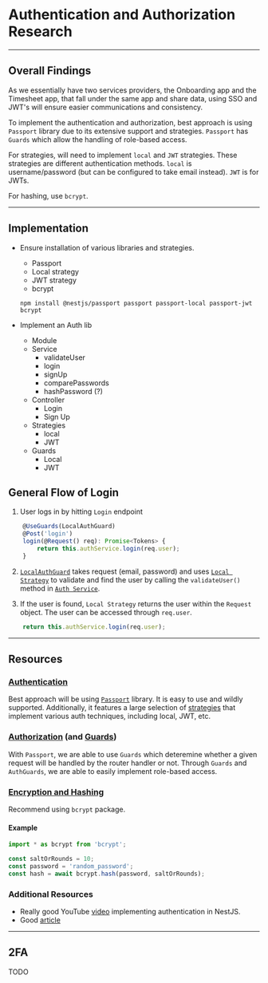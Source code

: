# Authentication and Authorization Research

---

## Overall Findings

As we essentially have two services providers, the Onboarding app and the Timesheet app, that fall under the same app and share data, using SSO and JWT's will ensure easier communications and consistency.

To implement the authentication and authorization, best approach is using `Passport` library due to its extensive support and strategies. `Passport` has `Guards` which allow the handling of role-based access.

For strategies, will need to implement `local` and `JWT` strategies. These strategies are different authentication methods. `local` is username/password (but can be configured to take email instead). `JWT` is for JWTs.

For hashing, use `bcrypt`.

---

## Implementation

- Ensure installation of various libraries and strategies.

  - Passport
  - Local strategy
  - JWT strategy
  - bcrypt

  ```
  npm install @nestjs/passport passport passport-local passport-jwt bcrypt
  ```

- Implement an Auth lib
  - Module
  - Service
    - validateUser
    - login
    - signUp
    - comparePasswords
    - hashPassword (?)
  - Controller
    - Login
    - Sign Up
  - Strategies
    - local
    - JWT
  - Guards
    - Local
    - JWT

## General Flow of Login
1. User logs in by hitting `Login` endpoint
```ts
	@UseGuards(LocalAuthGuard)
	@Post('login')
	login(@Request() req): Promise<Tokens> {
		return this.authService.login(req.user);
	}
```
2.  [`LocalAuthGuard`](../libs/api/shared/feature-auth/src/lib/guards/local-auth.guard.ts) takes request (email, password) and uses [`Local Strategy`](../libs/api/shared/feature-auth/src/lib/strategies/locat.strategy.ts) to validate and find the user by calling the `validateUser()` method in [`Auth Service`](../libs/api/shared/feature-auth/src/lib/auth.service.ts).

3. If the user is found, `Local Strategy` returns the user within the `Request` object. The user can be accessed through `req.user`.
```ts
	return this.authService.login(req.user);
```

---

## Resources

### [Authentication](https://docs.nestjs.com/security/authentication#implementing-passport-local)

Best approach will be using [`Passport`](https://www.passportjs.org) library. It is easy to use and wildly supported. Additionally, it features a large selection of [strategies](http://www.passportjs.org/packages/) that implement various auth techniques, including local, JWT, etc.

### [Authorization](https://docs.nestjs.com/security/authorization#basic-rbac-implementation) (and [Guards](https://docs.nestjs.com/guards))

With `Passport`, we are able to use `Guards` which deteremine whether a given request will be handled by the router handler or not. Through `Guards` and `AuthGuards`, we are able to easily implement role-based access.

### [Encryption and Hashing](https://docs.nestjs.com/security/encryption-and-hashing#hashing)

Recommend using `bcrypt` package.

#### Example

```js
import * as bcrypt from 'bcrypt';

const saltOrRounds = 10;
const password = 'random_password';
const hash = await bcrypt.hash(password, saltOrRounds);
```

### Additional Resources

- Really good YouTube [video](https://www.youtube.com/watch?v=_L225zpUK0M) implementing authentication in NestJS.
- Good [article](https://dev.to/thisdotmedia/angular-and-the-rest-nest-js-and-jwt-dja)

---

## 2FA

TODO
